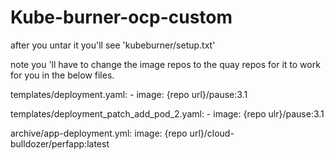 # Kube-burner-ocp-custom

after you untar it you'll see 'kubeburner/setup.txt'


note you 'll have to change the image repos to the quay repos for it to work for you in the below files.

templates/deployment.yaml:      - image: {repo url}/pause:3.1

templates/deployment_patch_add_pod_2.yaml:      - image: {repo ulr}/pause:3.1

archive/app-deployment.yml:        image: {repo url}/cloud-bulldozer/perfapp:latest
